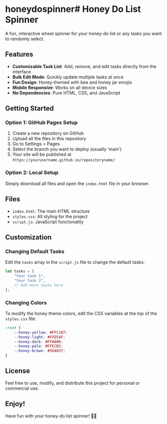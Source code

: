 # honeydospinner# Honey Do List Spinner

A fun, interactive wheel spinner for your honey-do list or any tasks you want to randomly select.

## Features

- **Customizable Task List**: Add, remove, and edit tasks directly from the interface
- **Bulk Edit Mode**: Quickly update multiple tasks at once
- **Fun Design**: Honey-themed with bee and honey jar emojis
- **Mobile Responsive**: Works on all device sizes
- **No Dependencies**: Pure HTML, CSS, and JavaScript

## Getting Started

### Option 1: GitHub Pages Setup

1. Create a new repository on GitHub
2. Upload all the files in this repository
3. Go to Settings > Pages
4. Select the branch you want to deploy (usually 'main')
5. Your site will be published at `https://yourusername.github.io/repositoryname/`

### Option 2: Local Setup

Simply download all files and open the `index.html` file in your browser.

## Files

- `index.html`: The main HTML structure
- `styles.css`: All styling for the project
- `script.js`: JavaScript functionality

## Customization

### Changing Default Tasks

Edit the `tasks` array in the `script.js` file to change the default tasks:

```javascript
let tasks = [
    "Your task 1",
    "Your task 2",
    // Add more tasks here
];
```

### Changing Colors

To modify the honey theme colors, edit the CSS variables at the top of the `styles.css` file:

```css
:root {
    --honey-yellow: #FFC107;
    --honey-light: #FFD54F;
    --honey-dark: #FFA000;
    --honey-pale: #FFECB3;
    --honey-brown: #5D4037;
}
```

## License

Feel free to use, modify, and distribute this project for personal or commercial use.

## Enjoy!

Have fun with your honey-do list spinner! 🐝🍯
